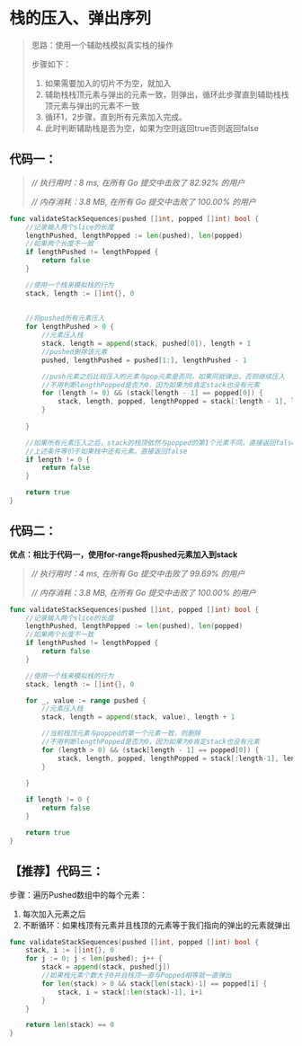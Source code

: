 # 栈的压入、弹出序列



> 思路：使用一个辅助栈模拟真实栈的操作
>
> 步骤如下：
>
> 1. 如果需要加入的切片不为空，就加入
> 2. 辅助栈栈顶元素与弹出的元素一致，则弹出，循环此步骤直到辅助栈栈顶元素与弹出的元素不一致
> 3. 循环1，2步骤，直到所有元素加入完成。
> 4. 此时判断辅助栈是否为空，如果为空则返回true否则返回false



## 代码一：

> *// 执行用时：8 ms, 在所有 Go 提交中击败了 82.92% 的用户*
>
> *// 内存消耗：3.8 MB, 在所有 Go 提交中击败了 100.00% 的用户*

```go
func validateStackSequences(pushed []int, popped []int) bool {
	//记录输入两个slice的长度
	lengthPushed, lengthPopped := len(pushed), len(popped)
	//如果两个长度不一致
	if lengthPushed != lengthPopped {
		return false
	}

	//使用一个栈来模拟栈的行为
	stack, length := []int{}, 0
	
	
	//将pushed所有元素压入
	for lengthPushed > 0 {
		//元素压入栈
		stack, length = append(stack, pushed[0]), length + 1
		//pushed删除该元素
		pushed, lengthPushed = pushed[1:], lengthPushed - 1

		//push元素之后比较压入的元素与pop元素是否同，如果同就弹出，否则继续压入
		//不用判断lengthPopped是否为0，因为如果为0肯定stack也没有元素
        for (length != 0) && (stack[length - 1] == popped[0]) {
			stack, length, popped, lengthPopped = stack[:length - 1], length - 1, popped[1:], lengthPopped - 1
		}
		
	}

	//如果所有元素压入之后，stack的栈顶依然与popped的第1个元素不同，直接返回false
	//上述条件等价于如果栈中还有元素，直接返回false
	if length != 0 {
		return false
	} 

	return true
}
```

## 代码二：

**优点：相比于代码一，使用for-range将pushed元素加入到stack**

> *// 执行用时：4 ms, 在所有 Go 提交中击败了 99.69% 的用户*
>
> *// 内存消耗：3.8 MB, 在所有 Go 提交中击败了 100.00% 的用户*

```go
func validateStackSequences(pushed []int, popped []int) bool {
	//记录输入两个slice的长度
	lengthPushed, lengthPopped := len(pushed), len(popped)
	//如果两个长度不一致
	if lengthPushed != lengthPopped {
		return false
	}

	//使用一个栈来模拟栈的行为
	stack, length := []int{}, 0

	for _, value := range pushed {
		//元素压入栈
		stack, length = append(stack, value), length + 1

		//当前栈顶元素与popped的第一个元素一致，则删除
		//不用判断lengthPopped是否为0，因为如果为0肯定stack也没有元素
		for (length > 0) && (stack[length - 1] == popped[0]) {
			stack, length, popped, lengthPopped = stack[:length-1], length - 1, popped[1:], lengthPopped - 1
		}

	}
    
	if length != 0 {
		return false
	}

	return true
}
```

## 【推荐】代码三：

步骤：遍历Pushed数组中的每个元素：
1. 每次加入元素之后
2. 不断循环：如果栈顶有元素并且栈顶的元素等于我们指向的弹出的元素就弹出
```go
func validateStackSequences(pushed []int, popped []int) bool {
	stack, i := []int{}, 0
	for j := 0; j < len(pushed); j++ {
		stack = append(stack, pushed[j])
		//如果栈元素个数大于0并且栈顶一直与Popped相等就一直弹出
		for len(stack) > 0 && stack[len(stack)-1] == popped[i] {
			stack, i = stack[:len(stack)-1], i+1
		}
	}

	return len(stack) == 0
}
```